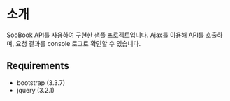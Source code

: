 # 소개
SooBook API를 사용하여 구현한 샘플 프로젝트입니다.
Ajax를 이용해 API를 호출하며, 요청 결과를 console 로그로 확인할 수 있습니다.

## Requirements
- bootstrap (3.3.7)
- jquery (3.2.1)